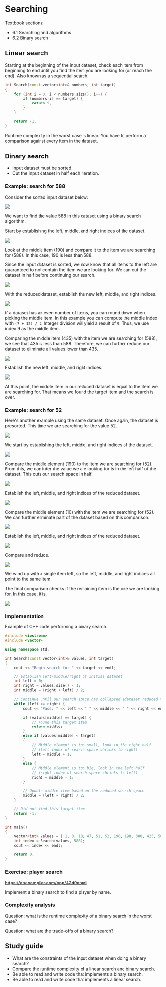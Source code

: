 # Searching

Textbook sections:

- 6.1 Searching and algorithms
- 6.2 Binary search

## Linear search

Starting at the beginning of the input dataset, check each item from beginning to end until you find the item you are looking for (or reach the end). Also known as a sequential search.

```cpp
int Search(const vector<int>& numbers, int target)
{
    for (int i = 0; i < numbers.size(); i++) {
        if (numbers[i] == target) {
            return i;
        }
    }

    return -1;
}
```

Runtime complexity in the worst case is linear. You have to perform a comparison against every item in the dataset.

## Binary search

- Input dataset must be sorted.
- Cut the input dataset in half each iteration.

### Example: search for 588

Consider the sorted input dataset below:

![](./assets/6-binsearch-588-1.svg)

We want to find the value 588 in this dataset using a binary search algorithm.

Start by establishing the left, middle, and right indices of the dataset.

![](./assets/6-binsearch-588-2.svg)

Look at the middle item (190) and compare it to the item we are searching for (588). In this case, 190 is less than 588.

Since the input dataset is sorted, we now know that all items to the left are guaranteed to not contain the item we are looking for. We can cut the dataset in half before continuing our search.

![](./assets/6-binsearch-588-3.svg)

With the reduced dataset, establish the new left, middle, and right indices.

![](./assets/6-binsearch-588-4.svg)

If a dataset has an even number of items, you can round down when picking the middle item. In this example you can compute the middle index with `(7 + 12) / 2`. Integer division will yield a result of `9`. Thus, we use index 9 as the middle item.

Comparing the middle item (435) with the item we are searching for (588), we see that 435 is less than 588. Therefore, we can further reduce our dataset to eliminate all values lower than 435.

![](./assets/6-binsearch-588-5.svg)

Establish the new left, middle, and right indices.

![](./assets/6-binsearch-588-6.svg)

At this point, the middle item in our reduced dataset is equal to the item we are searching for. That means we found the target item and the search is over.

### Example: search for 52

Here's another example using the same dataset. Once again, the dataset is presorted. This time we are searching for the value 52.

![](./assets/6-binsearch-52-1.svg)

We start by establishing the left, middle, and right indices of the dataset.

![](./assets/6-binsearch-52-2.svg)

Compare the middle element (190) to the item we are searching for (52). From this, we can infer the value we are looking for is in the left half of the dataset. This cuts our search space in half.

![](./assets/6-binsearch-52-3.svg)

Establish the left, middle, and right indices of the reduced dataset.

![](./assets/6-binsearch-52-4.svg)

Compare the middle element (10) with the item we are searching for (52). We can further eliminate part of the dataset based on this comparison.

![](./assets/6-binsearch-52-5.svg)

Establish the left, middle, and right indices of the reduced dataset.

![](./assets/6-binsearch-52-6.svg)

Compare and reduce.

![](./assets/6-binsearch-52-7.svg)

We wind up with a single item left, so the left, middle, and right indices all point to the same item.

The final comparison checks if the remaining item is the one we are looking for. In this case, it is.

![](./assets/6-binsearch-52-8.svg)

### Implementation

Example of C++ code performing a binary search.

```cpp
#include <iostream>
#include <vector>

using namespace std;

int Search(const vector<int>& values, int target)
{
    cout << "Begin search for " << target << endl;

    // Establish left/middle/right of initial dataset
    int left = 0;
    int right = values.size() - 1;
    int middle = (right + left) / 2;

    // Continue until our search space has collapsed (dataset reduced to no elements)
    while (left <= right) {
        cout << "Pass: " << left << " " << middle << " " << right << endl;

        if (values[middle] == target) {
            // Found this target item
            return middle;
        }
        else if (values[middle] < target)
        {
            // Middle element is too small, look in the right half
            // (left index of search space shrinks to right)
            left = middle + 1;
        }
        else {
            // Middle element is too big, look in the left half
            // (right index of search space shrinks to left)
            right = middle - 1;
        }

        // Update middle item based on the reduced search space
        middle = (left + right) / 2;
    }

    // Did not find this target item
    return -1;
}

int main()
{
    vector<int> values = { 1, 3, 10, 47, 51, 52, 190, 198, 300, 425, 500, 588, 633 };
    int index = Search(values, 588);
    cout << index << endl;

    return 0;
}
```

### Exercise: player search

https://onecompiler.com/cpp/43d9anmjj

Implement a binary search to find a player by name.

### Complexity analysis

Question: what is the runtime complexity of a binary search in the worst case?

Question: what are the trade-offs of a binary search?

## Study guide

- What are the constraints of the input dataset when doing a binary search?
- Compare the runtime complexity of a linear search and binary search.
- Be able to read and write code that implements a binary search.
- Be able to read and write code that implements a linear search.
